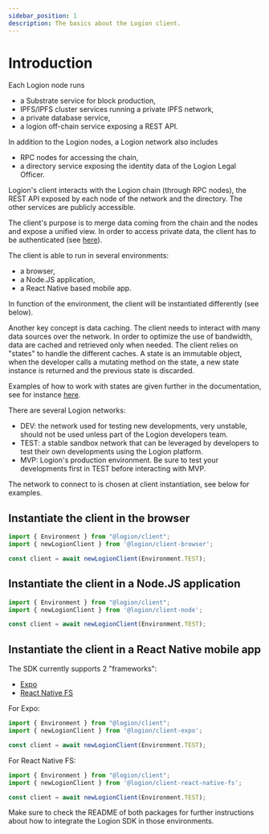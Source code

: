 ```yaml
---
sidebar_position: 1
description: The basics about the Logion client.
---
```


# Introduction

Each Logion node runs

* a Substrate service for block production,
* IPFS/IPFS cluster services running a private IPFS network,
* a private database service,
* a logion off-chain service exposing a REST API.

In addition to the Logion nodes, a Logion network also includes

* RPC nodes for accessing the chain,
* a directory service exposing the identity data of the Logion Legal Officer.

Logion's client interacts with the Logion chain (through RPC nodes), the REST API exposed by each node of the network and the directory.
The other services are publicly accessible.

The client's purpose is to merge data coming from the chain and the nodes
and expose a unified view. In order to access private data, the client has to be authenticated (see [here](./authentication.md)).

The client is able to run in several environments:

- a browser,
- a Node.JS application,
- a React Native based mobile app.

In function of the environment, the client will be instantiated differently (see below).

Another key concept is data caching. The client needs to interact with many data sources over the network. In order to
optimize the use of bandwidth, data are cached and retrieved only when needed. The client relies on "states" to handle
the different caches. A state is an immutable object, when the developer calls a mutating method on the state, a new
state instance is returned and the previous state is discarded.

Examples of how to work with states are given further in the documentation, see for instance [here](../client/loc.md).

There are several Logion networks:

- DEV: the network used for testing new developments, very unstable, should not be used unless part of the Logion developers team.
- TEST: a stable sandbox network that can be leveraged by developers to test their own developments using the Logion platform.
- MVP: Logion's production environment. Be sure to test your developments first in TEST before interacting with MVP.

The network to connect to is chosen at client instantiation, see below for examples.

## Instantiate the client in the browser

```typescript
import { Environment } from "@logion/client";
import { newLogionClient } from '@logion/client-browser';

const client = await newLogionClient(Environment.TEST);
```

## Instantiate the client in a Node.JS application

```typescript
import { Environment } from "@logion/client";
import { newLogionClient } from '@logion/client-node';

const client = await newLogionClient(Environment.TEST);
```

## Instantiate the client in a React Native mobile app

The SDK currently supports 2 "frameworks":

- [Expo](https://expo.dev/)
- [React Native FS](https://github.com/itinance/react-native-fs)

For Expo:

```typescript
import { Environment } from "@logion/client";
import { newLogionClient } from '@logion/client-expo';

const client = await newLogionClient(Environment.TEST);
```

For React Native FS:

```typescript
import { Environment } from "@logion/client";
import { newLogionClient } from '@logion/client-react-native-fs';

const client = await newLogionClient(Environment.TEST);
```

Make sure to check the README of both packages for further instructions about how to
integrate the Logion SDK in those environments.
